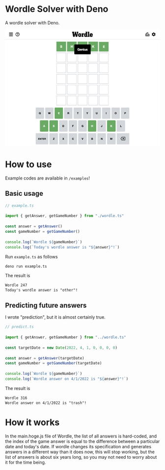 # Wordle Solver with Deno

A wordle solver with Deno.

![](./wordle.png)

# How to use
Example codes are available in `/examples`!

## Basic usage

```ts
// example.ts

import { getAnswer, getGameNumber } from "./wordle.ts"

const answer = getAnswer()
const gameNumber = getGameNumber()

console.log(`Wordle ${gameNumber}`)
console.log(`Today's wordle answer is "${answer}"!`)

```

Run `example.ts` as follows
```bash
deno run example.ts
```

The result is
```
Wordle 247
Today's wordle answer is "other"!
```

## Predicting future answers 
I wrote "prediction", but it is almost certainly true.

```ts
// predict.ts

import { getAnswer, getGameNumber } from "../wordle.ts"

const targetDate = new Date(2022, 4, 1, 0, 0, 0, 0)

const answer = getAnswer(targetDate)
const gameNumber = getGameNumber(targetDate)

console.log(`Wordle ${gameNumber}`)
console.log(`Wordle answer on 4/1/2022 is "${answer}"!`)

```

The result is
```
Wordle 316
Wordle answer on 4/1/2022 is "trash"!
```


# How it works
In the main.hoge.js file of Wordle, the list of all answers is hard-coded, and the index of the game answer is equal to the difference between a particular date and today's date.
If wordle changes its specification and generates answers in a different way than it does now, this will stop working, but the list of answers is about six years long, so you may not need to worry about it for the time being.